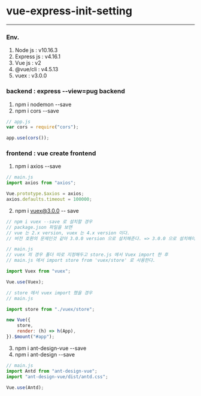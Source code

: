 # vue-express-init-setting

<hr>

### Env.

1. Node js : v10.16.3
2. Express js : v4.16.1
3. Vue js : v2
4. @vue/cli : v4.5.13
5. vuex : v3.0.0

### backend : express --view=pug backend

1.  npm i nodemon --save
2.  npm i cors --save

```javascript
// app.js
var cors = require("cors");

app.use(cors());
```

### frontend : vue create frontend

1.  npm i axios --save

```javascript
// main.js
import axios from "axios";

Vue.prototype.$axios = axios;
axios.defaults.timeout = 100000;
```

2.  npm i vuex@3.0.0 -- save

```javascript
// npm i vuex --save 로 설치할 경우
// package.json 파일을 보면
// vue 는 2.x version, vuex 는 4.x version 이다.
// 버전 호환의 문제인것 같아 3.0.0 version 으로 설치해준다. => 3.0.0 으로 설치해야 오류 생기지 않음

// main.js
// vuex 의 경우 폴더 따로 지정해두고 store.js 에서 Vuex import 한 후
// main.js 에서 import store from 'vuex/store' 로 사용한다.

import Vuex from "vuex";

Vue.use(Vuex);

// store 에서 vuex import 했을 경우
// main.js

import store from "./vuex/store";

new Vue({
    store,
    render: (h) => h(App),
}).$mount("#app");
```

3.  npm i ant-design-vue --save
4.  npm i ant-design --save

```javascript
// main.js
import Antd from "ant-design-vue";
import "ant-design-vue/dist/antd.css";

Vue.use(Antd);
```
